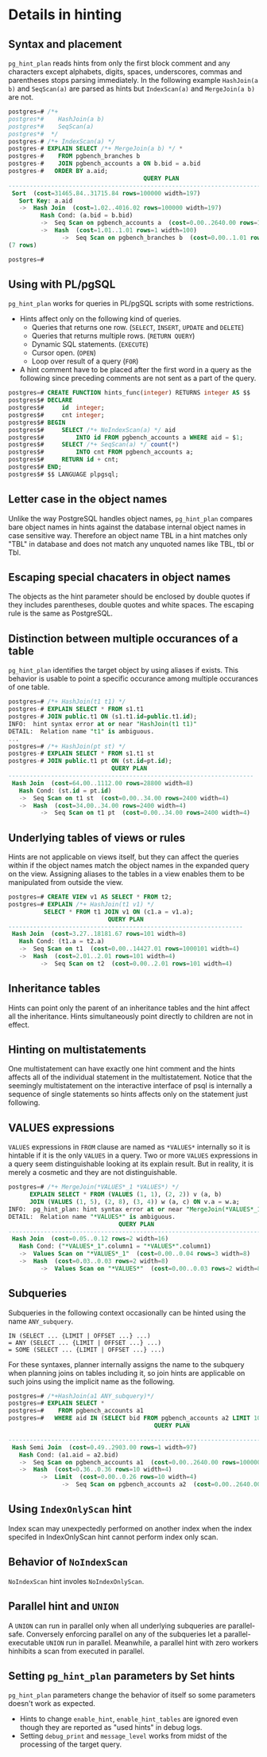 # Details in hinting

## Syntax and placement

`pg_hint_plan` reads hints from only the first block comment and any characters
except alphabets, digits, spaces, underscores, commas and parentheses stops
parsing immediately. In the following example `HashJoin(a b)` and `SeqScan(a)`
are parsed as hints but `IndexScan(a)` and `MergeJoin(a b)` are not.

```sql
postgres=# /*+
postgres*#    HashJoin(a b)
postgres*#    SeqScan(a)
postgres*#  */
postgres-# /*+ IndexScan(a) */
postgres-# EXPLAIN SELECT /*+ MergeJoin(a b) */ *
postgres-#    FROM pgbench_branches b
postgres-#    JOIN pgbench_accounts a ON b.bid = a.bid
postgres-#   ORDER BY a.aid;
                                      QUERY PLAN
---------------------------------------------------------------------------------------
 Sort  (cost=31465.84..31715.84 rows=100000 width=197)
   Sort Key: a.aid
   ->  Hash Join  (cost=1.02..4016.02 rows=100000 width=197)
         Hash Cond: (a.bid = b.bid)
         ->  Seq Scan on pgbench_accounts a  (cost=0.00..2640.00 rows=100000 width=97)
         ->  Hash  (cost=1.01..1.01 rows=1 width=100)
               ->  Seq Scan on pgbench_branches b  (cost=0.00..1.01 rows=1 width=100)
(7 rows)

postgres=#
```

## Using with PL/pgSQL

`pg_hint_plan` works for queries in PL/pgSQL scripts with some restrictions.

-   Hints affect only on the following kind of queries.
    -   Queries that returns one row. (`SELECT`, `INSERT`, `UPDATE` and `DELETE`)
    -   Queries that returns multiple rows. (`RETURN QUERY`)
    -   Dynamic SQL statements. (`EXECUTE`)
    -   Cursor open. (`OPEN`)
    -   Loop over result of a query (`FOR`)
-   A hint comment have to be placed after the first word in a query as the
    following since preceding comments are not sent as a part of the query.

```sql
postgres=# CREATE FUNCTION hints_func(integer) RETURNS integer AS $$
postgres$# DECLARE
postgres$#     id  integer;
postgres$#     cnt integer;
postgres$# BEGIN
postgres$#     SELECT /*+ NoIndexScan(a) */ aid
postgres$#         INTO id FROM pgbench_accounts a WHERE aid = $1;
postgres$#     SELECT /*+ SeqScan(a) */ count(*)
postgres$#         INTO cnt FROM pgbench_accounts a;
postgres$#     RETURN id + cnt;
postgres$# END;
postgres$# $$ LANGUAGE plpgsql;
```

## Letter case in the object names

Unlike the way PostgreSQL handles object names, `pg_hint_plan` compares bare
object names in hints against the database internal object names in case
sensitive way. Therefore an object name TBL in a hint matches only "TBL" in
database and does not match any unquoted names like TBL, tbl or Tbl.

## Escaping special chacaters in object names

The objects as the hint parameter should be enclosed by double quotes if they
includes parentheses, double quotes and white spaces. The escaping rule is the
same as PostgreSQL.

## Distinction between multiple occurances of a table

`pg_hint_plan` identifies the target object by using aliases if exists. This
behavior is usable to point a specific occurance among multiple occurances of
one table.

```sql
postgres=# /*+ HashJoin(t1 t1) */
postgres-# EXPLAIN SELECT * FROM s1.t1
postgres-# JOIN public.t1 ON (s1.t1.id=public.t1.id);
INFO:  hint syntax error at or near "HashJoin(t1 t1)"
DETAIL:  Relation name "t1" is ambiguous.
...
postgres=# /*+ HashJoin(pt st) */
postgres-# EXPLAIN SELECT * FROM s1.t1 st
postgres-# JOIN public.t1 pt ON (st.id=pt.id);
                             QUERY PLAN
---------------------------------------------------------------------
 Hash Join  (cost=64.00..1112.00 rows=28800 width=8)
   Hash Cond: (st.id = pt.id)
   ->  Seq Scan on t1 st  (cost=0.00..34.00 rows=2400 width=4)
   ->  Hash  (cost=34.00..34.00 rows=2400 width=4)
         ->  Seq Scan on t1 pt  (cost=0.00..34.00 rows=2400 width=4)
```

## Underlying tables of views or rules

Hints are not applicable on views itself, but they can affect the queries
within if the object names match the object names in the expanded query on the
view. Assigning aliases to the tables in a view enables them to be manipulated
from outside the view.

```sql
postgres=# CREATE VIEW v1 AS SELECT * FROM t2;
postgres=# EXPLAIN /*+ HashJoin(t1 v1) */
          SELECT * FROM t1 JOIN v1 ON (c1.a = v1.a);
                            QUERY PLAN
------------------------------------------------------------------
 Hash Join  (cost=3.27..18181.67 rows=101 width=8)
   Hash Cond: (t1.a = t2.a)
   ->  Seq Scan on t1  (cost=0.00..14427.01 rows=1000101 width=4)
   ->  Hash  (cost=2.01..2.01 rows=101 width=4)
         ->  Seq Scan on t2  (cost=0.00..2.01 rows=101 width=4)
```

## Inheritance tables

Hints can point only the parent of an inheritance tables and the hint affect
all the inheritance. Hints simultaneously point directly to children are not in
effect.

## Hinting on multistatements

One multistatement can have exactly one hint comment and the hints affects all
of the individual statement in the multistatement. Notice that the seemingly
multistatement on the interactive interface of psql is internally a sequence of
single statements so hints affects only on the statement just following.

## VALUES expressions

`VALUES` expressions in `FROM` clause are named as `*VALUES*` internally so it
is hintable if it is the only `VALUES` in a query. Two or more `VALUES`
expressions in a query seem distinguishable looking at its explain result. But
in reality, it is merely a cosmetic and they are not distinguishable.

```sql
postgres=# /*+ MergeJoin(*VALUES*_1 *VALUES*) */
      EXPLAIN SELECT * FROM (VALUES (1, 1), (2, 2)) v (a, b)
      JOIN (VALUES (1, 5), (2, 8), (3, 4)) w (a, c) ON v.a = w.a;
INFO:  pg_hint_plan: hint syntax error at or near "MergeJoin(*VALUES*_1 *VALUES*) "
DETAIL:  Relation name "*VALUES*" is ambiguous.
                               QUERY PLAN
-------------------------------------------------------------------------
 Hash Join  (cost=0.05..0.12 rows=2 width=16)
   Hash Cond: ("*VALUES*_1".column1 = "*VALUES*".column1)
   ->  Values Scan on "*VALUES*_1"  (cost=0.00..0.04 rows=3 width=8)
   ->  Hash  (cost=0.03..0.03 rows=2 width=8)
         ->  Values Scan on "*VALUES*"  (cost=0.00..0.03 rows=2 width=8)
```

## Subqueries

Subqueries in the following context occasionally can be hinted using the name
`ANY_subquery`.

    IN (SELECT ... {LIMIT | OFFSET ...} ...)
    = ANY (SELECT ... {LIMIT | OFFSET ...} ...)
    = SOME (SELECT ... {LIMIT | OFFSET ...} ...)

For these syntaxes, planner internally assigns the name to the subquery when
planning joins on tables including it, so join hints are applicable on such
joins using the implicit name as the following.

```sql
postgres=# /*+HashJoin(a1 ANY_subquery)*/
postgres=# EXPLAIN SELECT *
postgres=#    FROM pgbench_accounts a1
postgres=#   WHERE aid IN (SELECT bid FROM pgbench_accounts a2 LIMIT 10);
                                         QUERY PLAN

---------------------------------------------------------------------------------------------
 Hash Semi Join  (cost=0.49..2903.00 rows=1 width=97)
   Hash Cond: (a1.aid = a2.bid)
   ->  Seq Scan on pgbench_accounts a1  (cost=0.00..2640.00 rows=100000 width=97)
   ->  Hash  (cost=0.36..0.36 rows=10 width=4)
         ->  Limit  (cost=0.00..0.26 rows=10 width=4)
               ->  Seq Scan on pgbench_accounts a2  (cost=0.00..2640.00 rows=100000 width=4)
```

## Using `IndexOnlyScan` hint

Index scan may unexpectedly performed on another index when the index specifed
in IndexOnlyScan hint cannot perform index only scan.

## Behavior of `NoIndexScan`

`NoIndexScan` hint involes `NoIndexOnlyScan`.

## Parallel hint and `UNION`

A `UNION` can run in parallel only when all underlying subqueries are
parallel-safe. Conversely enforcing parallel on any of the subqueries let a
parallel-executable `UNION` run in parallel. Meanwhile, a parallel hint with
zero workers hinhibits a scan from executed in parallel.

## Setting `pg_hint_plan` parameters by Set hints

`pg_hint_plan` parameters change the behavior of itself so some parameters
doesn't work as expected.

-   Hints to change `enable_hint`, `enable_hint_tables` are ignored even though
    they are reported as "used hints" in debug logs.
-   Setting `debug_print` and `message_level` works from midst of the
    processing of the target query.

